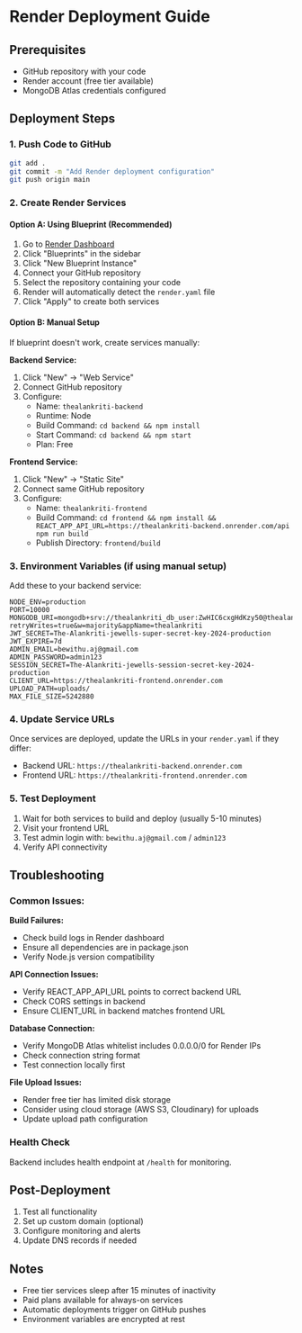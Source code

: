 # Render Deployment Guide

## Prerequisites
- GitHub repository with your code
- Render account (free tier available)
- MongoDB Atlas credentials configured

## Deployment Steps

### 1. Push Code to GitHub
```bash
git add .
git commit -m "Add Render deployment configuration"
git push origin main
```

### 2. Create Render Services

#### Option A: Using Blueprint (Recommended)
1. Go to [Render Dashboard](https://dashboard.render.com)
2. Click "Blueprints" in the sidebar
3. Click "New Blueprint Instance"
4. Connect your GitHub repository
5. Select the repository containing your code
6. Render will automatically detect the `render.yaml` file
7. Click "Apply" to create both services

#### Option B: Manual Setup
If blueprint doesn't work, create services manually:

**Backend Service:**
1. Click "New" → "Web Service"
2. Connect GitHub repository
3. Configure:
   - Name: `thealankriti-backend`
   - Runtime: Node
   - Build Command: `cd backend && npm install`
   - Start Command: `cd backend && npm start`
   - Plan: Free

**Frontend Service:**
1. Click "New" → "Static Site"
2. Connect same GitHub repository
3. Configure:
   - Name: `thealankriti-frontend`
   - Build Command: `cd frontend && npm install && REACT_APP_API_URL=https://thealankriti-backend.onrender.com/api npm run build`
   - Publish Directory: `frontend/build`

### 3. Environment Variables (if using manual setup)
Add these to your backend service:
```
NODE_ENV=production
PORT=10000
MONGODB_URI=mongodb+srv://thealankriti_db_user:ZwHIC6cxgHdKzy50@thealankriti.b27onwb.mongodb.net/?retryWrites=true&w=majority&appName=thealankriti
JWT_SECRET=The-Alankriti-jewells-super-secret-key-2024-production
JWT_EXPIRE=7d
ADMIN_EMAIL=bewithu.aj@gmail.com
ADMIN_PASSWORD=admin123
SESSION_SECRET=The-Alankriti-jewells-session-secret-key-2024-production
CLIENT_URL=https://thealankriti-frontend.onrender.com
UPLOAD_PATH=uploads/
MAX_FILE_SIZE=5242880
```

### 4. Update Service URLs
Once services are deployed, update the URLs in your `render.yaml` if they differ:
- Backend URL: `https://thealankriti-backend.onrender.com`
- Frontend URL: `https://thealankriti-frontend.onrender.com`

### 5. Test Deployment
1. Wait for both services to build and deploy (usually 5-10 minutes)
2. Visit your frontend URL
3. Test admin login with: `bewithu.aj@gmail.com` / `admin123`
4. Verify API connectivity

## Troubleshooting

### Common Issues:

**Build Failures:**
- Check build logs in Render dashboard
- Ensure all dependencies are in package.json
- Verify Node.js version compatibility

**API Connection Issues:**
- Verify REACT_APP_API_URL points to correct backend URL
- Check CORS settings in backend
- Ensure CLIENT_URL in backend matches frontend URL

**Database Connection:**
- Verify MongoDB Atlas whitelist includes 0.0.0.0/0 for Render IPs
- Check connection string format
- Test connection locally first

**File Upload Issues:**
- Render free tier has limited disk storage
- Consider using cloud storage (AWS S3, Cloudinary) for uploads
- Update upload path configuration

### Health Check
Backend includes health endpoint at `/health` for monitoring.

## Post-Deployment
1. Test all functionality
2. Set up custom domain (optional)
3. Configure monitoring and alerts
4. Update DNS records if needed

## Notes
- Free tier services sleep after 15 minutes of inactivity
- Paid plans available for always-on services
- Automatic deployments trigger on GitHub pushes
- Environment variables are encrypted at rest
